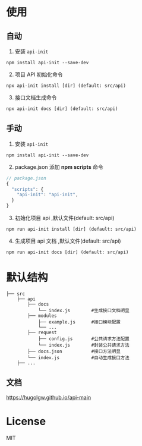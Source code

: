 # 使用

## 自动

1. 安装 `api-init`

```shell
npm install api-init --save-dev
```

2. 项目 API 初始化命令

```shell
npx api-init install [dir] (default: src/api)
```

3. 接口文档生成命令

```shell
npx api-init docs [dir] (default: src/api)
```

## 手动

1. 安装 `api-init`

```shell
npm install api-init --save-dev
```

2. package.json 添加 **npm scripts** 命令

```js
// package.json
{
  "scripts": {
    "api-init": "api-init",
  }
}
```

3. 初始化项目 api ,默认文件(default: src/api)

```shell
npm run api-init install [dir] (default: src/api)
```

4. 生成项目 api 文档 ,默认文件(default: src/api)

```shell
npm run api-init docs [dir] (default: src/api)
```

# 默认结构

```shell
├── src
    ├── api
        ├── docs
            └── index.js        #生成接口文档明显
        ├── modules
            ├── example.js      #接口模块配置
            └── ...
        ├── request
            ├── config.js       #公共请求方法配置
            └── index.js        #封装公共请求方法
        ├── docs.json           #接口方法明显
        └── index.js            #自动生成接口方法
    ├── ...
```

## 文档

https://hugolgw.github.io/api-main

# License

MIT
